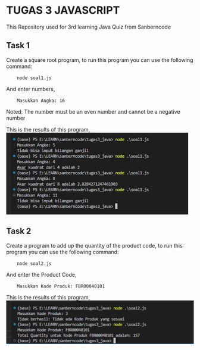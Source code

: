 # TUGAS 3 JAVASCRIPT 
This Repository used for 3rd learning Java Quiz from Sanberncode 

## Task 1 
Create a square root program, to run this program you can use the following command:
```
    node soal1.js 
```
And enter numbers,  
```
    Masukkan Angka: 16
```
Noted: The number must be an even number and cannot be a negative number

This is the results of this program,
![alt text](documents/Soal_1.png)

## Task 2 
Create a program to add up the quantity of the product code, to run this program you can use the following command:
```
    node soal2.js 
```
And enter the Product Code,  
```
    Masukkan Kode Produk: FBR00040101
```
This is the results of this program,
![alt text](documents/Soal_2.png)